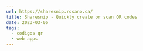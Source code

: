 ```yaml
---
url: https://sharesnip.rosano.ca/
title: Sharesnip - Quickly create or scan QR codes
date: 2023-03-06
tags:
  - codigos qr
  - web apps
---
```

